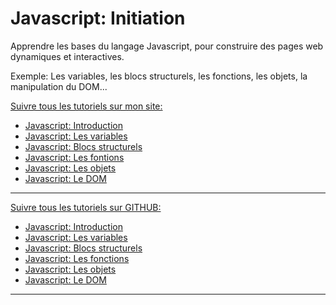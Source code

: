 # Javascript: Initiation

Apprendre les bases du langage Javascript, pour construire des pages web dynamiques et interactives.

Exemple: Les variables, les blocs structurels, les fonctions, les objets, la manipulation du DOM...

[Suivre tous les tutoriels sur mon site:](https://djemai-samy.com/posts/0.javascript-initiation)

- [Javascript: Introduction](https://djemai-samy.com/posts/1.javascript-introduction.article)
- [Javascript: Les variables](https://djemai-samy.com/posts/2.javascript-variables.article)
- [Javascript: Blocs structurels](https://djemai-samy.com/posts/3.javascript-blocs.article)
- [Javascript: Les fontions](https://djemai-samy.com/posts/4.javascript-functions.article)
- [Javascript: Les objets](https://djemai-samy.com/posts/5.javascript-objects.article)
- [Javascript: Le DOM](https://djemai-samy.com/posts/6.javascript-dom.article)

---

[Suivre tous les tutoriels sur GITHUB:](https://github.com/Djemai-Samy/javascript-initiation)

- [Javascript: Introduction](https://github.com/Djemai-Samy/javascript-initiation/tree/main/1.javascript-introduction)
- [Javascript: Les variables](https://github.com/Djemai-Samy/javascript-initiation/tree/main/2.javascript-variables)
- [Javascript: Blocs structurels](https://github.com/Djemai-Samy/javascript-initiation/tree/main/3.javascript-blocs)
- [Javascript: Les fonctions](https://github.com/Djemai-Samy/javascript-initiation/tree/main/4.javascript-functions)
- [Javascript: Les objets](https://github.com/Djemai-Samy/javascript-initiation/tree/main/5.javascript-objects)
- [Javascript: Le DOM](https://github.com/Djemai-Samy/javascript-initiation/tree/main/6.javascript-dom)

---
